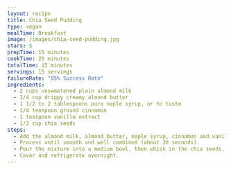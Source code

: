 ```yaml
---
layout: recipe
title: Chia Seed Pudding
type: vegan
mealTime: Breakfast
image: /images/chia-seed-pudding.jpg
stars: 5
prepTime: 15 minutes
cookTime: 25 minutes
totalTime: 15 minutes
servings: 15 servings
failureRate: "95% Success Rate"
ingredients:
  - 2 cups unsweetened plain almond milk
  - 1/4 cup drippy creamy almond butter
  - 1 1/2 to 2 tablespoons pure maple syrup, or to taste
  - 1/4 teaspoon ground cinnamon
  - 1 teaspoon vanilla extract
  - 1/2 cup chia seeds
steps:
  - Add the almond milk, almond butter, maple syrup, cinnamon and vanilla to a blender.
  - Process until smooth and well combined (about 30 seconds).
  - Pour the mixture into a medium bowl, then whisk in the chia seeds. Let the mixture rest for about 8 to 10 minutes, then whisk again until all the clumps have smoothed out (this might take a bit!).
  - Cover and refrigerate overnight.
---
```

